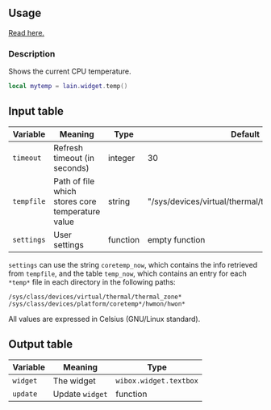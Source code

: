 ## Usage

[Read here.](https://github.com/lcpz/lain/wiki/Widgets#usage)

### Description

Shows the current CPU temperature.

```lua
local mytemp = lain.widget.temp()
```

## Input table

Variable | Meaning | Type | Default
--- | --- | --- | ---
`timeout` | Refresh timeout (in seconds) | integer | 30
`tempfile` | Path of file which stores core temperature value | string | "/sys/devices/virtual/thermal/thermal_zone0/temp"
`settings` | User settings | function | empty function

`settings` can use the string `coretemp_now`, which contains the info retrieved from `tempfile`, and the table `temp_now`, which contains an entry for each `*temp*` file in each directory in the following paths:

```shell
/sys/class/devices/virtual/thermal/thermal_zone*
/sys/class/devices/platform/coretemp*/hwmon/hwon*
```

All values are expressed in Celsius (GNU/Linux standard).

## Output table

Variable | Meaning | Type
--- | --- | ---
`widget` | The widget | `wibox.widget.textbox`
`update` | Update `widget` | function
